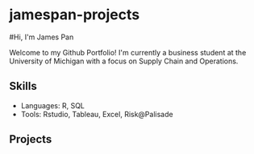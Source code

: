 # jamespan-projects

#Hi, I'm James Pan

Welcome to my Github Portfolio! I'm currently a business student at the University of Michigan with a focus on Supply Chain and Operations.

## Skills
- Languages: R, SQL
- Tools: Rstudio, Tableau, Excel, Risk@Palisade

## Projects
